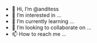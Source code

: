 - 👋 Hi, I’m @anditess
- 👀 I’m interested in ...
- 🌱 I’m currently learning ...
- 💞️ I’m looking to collaborate on ...
- 📫 How to reach me ...

<!---
anditess/anditess is a ✨ special ✨ repository because its `README.md` (this file) appears on your GitHub profile.
You can click the Preview link to take a look at your changes.
--->
